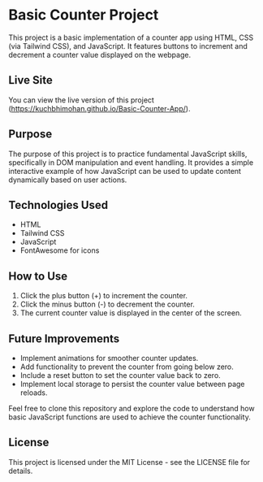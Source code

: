 # Basic Counter Project

This project is a basic implementation of a counter app using HTML, CSS (via Tailwind CSS), and JavaScript. It features buttons to increment and decrement a counter value displayed on the webpage.

## Live Site

You can view the live version of this project (https://kuchbhimohan.github.io/Basic-Counter-App/).

## Purpose

The purpose of this project is to practice fundamental JavaScript skills, specifically in DOM manipulation and event handling. It provides a simple interactive example of how JavaScript can be used to update content dynamically based on user actions.

## Technologies Used

- HTML
- Tailwind CSS
- JavaScript
- FontAwesome for icons

## How to Use

1. Click the plus button (+) to increment the counter.
2. Click the minus button (-) to decrement the counter.
3. The current counter value is displayed in the center of the screen.

## Future Improvements

- Implement animations for smoother counter updates.
- Add functionality to prevent the counter from going below zero.
- Include a reset button to set the counter value back to zero.
- Implement local storage to persist the counter value between page reloads.

Feel free to clone this repository and explore the code to understand how basic JavaScript functions are used to achieve the counter functionality.

## License

This project is licensed under the MIT License - see the LICENSE file for details.
